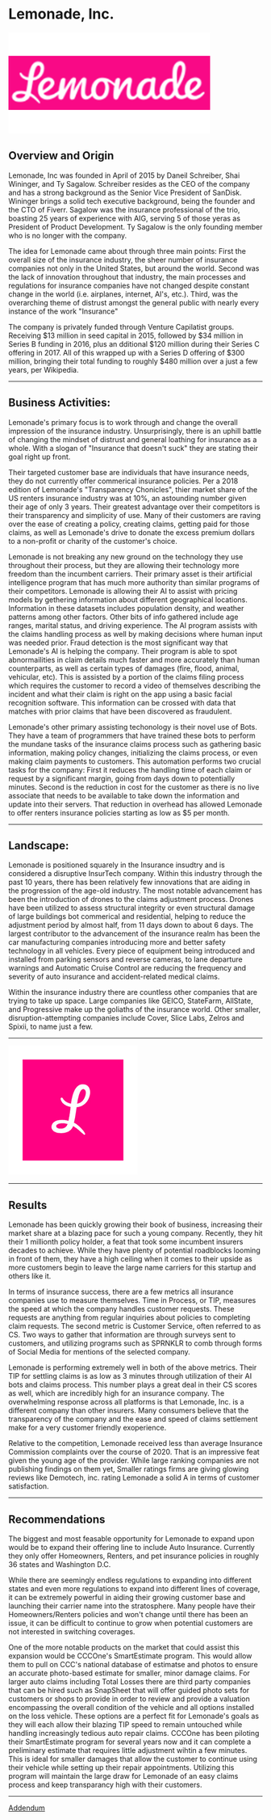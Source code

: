 
# Lemonade, Inc.
![Lemonade Logo](LemonadeLogo.png) 

## Overview and Origin

Lemonade, Inc was founded in April of 2015 by Daneil Schreiber, Shai Wininger, and Ty Sagalow.  Schreiber resides as the CEO of the company and has a strong background as the Senior Vice President of SanDisk.  Wininger brings a solid tech executive background, being the founder and the CTO of Fiverr.  Sagalow was the insurance professional of the trio, boasting 25 years of experience with AIG, serving 5 of those yeras as President of Product Development.  Ty Sagalow is the only founding member who is no longer with the company. 

The idea for Lemonade came about through three main points: First the overall size of the insurance industry, the sheer number of insurance companies not only in the United States, but around the world.  Second was the lack of innovation throughout that industry, the main processes and regulations for insurance companies have not changed despite constant change in the world (i.e. airplanes, internet, AI's, etc.).  Third, was the overarching theme of distrust amongst the general public with nearly every instance of the work "Insurance"

The company is privately funded through Venture Capilatist groups.  Receiving $13 million in seed capital in 2015, followed by $34 million in Series B funding in 2016, plus an dditional $120 million during their Series C offering in 2017.  All of this wrapped up with a Series D offering of $300 million, bringing their total funding to roughly $480 million over a just a few years, per Wikipedia.

---

## Business Activities:

Lemonade's primary focus is to work through and change the overall impression of the insurance industry.  Unsurprisingly, there is an uphill battle of changing the mindset of distrust and general loathing for insurance as a whole.  With a slogan of "Insurance that doesn't suck" they are stating their goal right up front.

Their targeted customer base are individuals that have insurance needs, they do not currently offer commerical insurance policies.  Per a 2018 edition of Lemonade's "Transparency Chonicles", thier market share of the US renters insurance industry was at 10%, an astounding number given their age of only 3 years.  Their greatest advantage over their competitors is their transparency and simplicity of use.  Many of their customers are raving over the ease of creating a policy, creating claims, getting paid for those claims, as well as Lemonade's drive to donate the excess premium dollars to a non-profit or charity of the customer's choice.

Lemonade is not breaking any new ground on the technology they use throughout their process, but they are allowing their technology more freedom than the incumbent carriers.  Their primary asset is their artificial intelligence program that has much more authority than similar programs of their competitors.  Lemonade is allowing their AI to assist with pricing models by gethering information about different geographical locations.  Information in these datasets includes population density, and weather patterns among other factors.  Other bits of info gathered include age ranges, marital status, and driving experience.  The AI program assists with the claims handling process as well by making decisions where human input was needed prior.  Fraud detection is the most significant way that Lemonade's AI is helping the company.  Their program is able to spot abnormailities in claim details much faster and more accurately than human counterparts, as well as certain types of damages (fire, flood, animal, vehicular, etc).  This is assisted by a portion of the claims filing process which requires the customer to record a video of themselves describing the incident and what their claim is right on the app using a basic facial recognition software.  This information can be crossed with data that matches with prior claims that have been discovered as fraudulent.

Lemonade's other primary assisting techonology is their novel use of Bots.  They have a team of programmers that have trained these bots to perform the mundane tasks of the insurance claims process such as gathering basic information, making policy changes, initializing the claims process, or even making claim payments to customers.  This automation performs two crucial tasks for the company: First it reduces the handling time of each claim or request by a significant margin, going from days down to potentially minutes.  Second is the reduction in cost for the customer as there is no live associate that needs to be available to take down the information and update into their servers.  That reduction in overhead has allowed Lemonade to offer renters insurance policies starting as low as $5 per month.

---

## Landscape:

Lemonade is positioned squarely in the Insurance insudtry and is considered a disruptive InsurTech company.  Within this industry through the past 10 years, there has been relatively few innovations that are aiding in the progression of the age-old industry.  The most notable advancement has been the introduction of drones to the claims adjustment process.  Drones have been utilized to assess structural integrity or even structural damage of large buildings bot commerical and residential, helping to reduce the adjustment period by almost half, from 11 days down to about 6 days.  The largest contributor to the advancement of the insurance realm has been the car manufacturing companies introducing more and better safety technology in all vehicles.  Every piece of equipment being introduced and installed from parking sensors and reverse cameras, to lane departure warnings and Automatic Cruise Control are reducing the frequency and severity of auto insurance and accident-related medical claims.

Within the insurance industry there are countless other companies that are trying to take up space.  Large companies like GEICO, StateFarm, AllState, and Progressive make up the goliaths of the insurance world.  Other smaller, disruption-attempting companies include Cover, Slice Labs, Zelros and Spixii, to name just a few.

---

![App Logo](AppLogo.png)

---

## Results

Lemonade has been quickly growing their book of business, increasing their market share at a blazing pace for such a young company.  Recently, they hit their 1 millionth policy holder, a feat that took some incumbent insurers decades to achieve.  While they have plenty of potential roadblocks looming in front of them, they have a high ceiling when it comes to their upside as more customers begin to leave the large name carriers for this startup and others like it.

In terms of insurance success, there are a few metrics all insurance companies use to measure themselves.  Time in Process, or TIP, measures the speed at which the company handles customer requests.  These requests are anything from regular inquiries about policies to completing claim requests.  The second metric is Customer Service, often referred to as CS.  Two ways to gather that information are through surveys sent to customers, and utilizing programs such as SPRNKLR to comb through forms of Social Media for mentions of the selected company.

Lemonade is performing extremely well in both of the above metrics.  Their TIP for settling claims is as low as 3 minutes through utilization of their AI bots and claims process.  This number plays a great deal in their CS scores as well, which are incredibly high for an insurance company.  The overwhelming response across all platforms is that Lemonade, Inc. is a different company than other insurers.  Many consumers believe that the transparency of the company and the ease and speed of claims settlement make for a very customer friendly exoperience.

Relative to the competition, Lemonade received less than average Insurance Commission complaints over the course of 2020.  That is an impressive feat given the young age of the provider.  While large ranking companies are not publishing findings on them yet, Smaller ratings firms are giving glowing reviews like Demotech, inc. rating Lemonade a solid A in terms of customer satisfaction.

---

## Recommendations

The biggest and most feasable opportunity for Lemonade to expand upon would be to expand their offering line to include Auto Insurance.  Currently they only offer Homeowners, Renters, and pet insurance policies in roughly 36 states and Washington D.C.  

While there are seemingly endless regulations to expanding into different states and even more regulations to expand into different lines of coverage, it can be extremely powerful in aiding their growing customer base and launching their carrier name into the stratosphere.  Many people have their Homeowners/Renters policies and won't change until there has been an issue, it can be difficult to continue to grow when potential customers are not interested in switching coverages.

One of the more notable products on the market that could assist this expansion would be CCCOne's SmartEstimate program.  This would allow them to pull on CCC's national database of estimatse and photos to ensure an accurate photo-based estimate for smaller, minor damage claims.  For larger auto claims including Total Losses there are third party companies that can be hired such as SnapSheet that will offer guided photo sets for customers or shops to provide in order to review and provide a valuation encompassing the overall condition of the vehicle and all options installed on the loss vehicle. These options are a perfect fit for Lemonade's goals as they will each allow their blazing TIP speed to remain untouched while handling increasingly tedious auto repair claims.  CCCOne has been piloting their SmartEstimate program for several years now and it can complete a preliminary estimate that requires little adjustment wihtin a few minutes.  This is ideal for smaller damages that allow the customer to continue using their vehicle while setting up their repair appointments.  Utilizing this program will maintain the large draw for Lemonade of an easy claims process and keep transparancy high with their customers.

---

[Addendum](Addendum.md)



